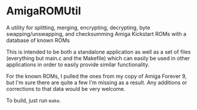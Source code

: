 # AmigaROMUtil
A utility for splitting, merging, encrypting, decrypting, byte swapping/unswapping, and checksumming Amiga Kickstart ROMs with a database of known ROMs

This is intended to be both a standalone application as well as a set of files (everything but main.c and the Makefile) which can easily be used in other applications in order to easily provide similar functionality.

For the known ROMs, I pulled the ones from my copy of Amiga Forever 9, but I'm sure there are quite a few I'm missing as a result.  Any additions or corrections to that data would be very welcome.

To build, just run `make`.
